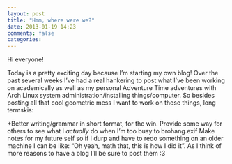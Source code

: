 ```yaml
---
layout: post
title: "Hmm, where were we?"
date: 2013-01-19 14:23
comments: false
categories: 
---
```

Hi everyone!

Today is a pretty exciting day because I’m starting my own blog!  Over the past several weeks I’ve had a real hankering to post what I’ve been working on academically as well as my personal Adventure Time adventures with Arch Linux system administration/installing things/computer.  So besides posting all that cool geometric mess I want to work on these things, long termskis:

+Better writing/grammar in short format, for the win.
Provide some way for others to see what I *actually* do when I’m too busy to brohang.exif
Make notes for my future self so if I durp and have to redo something on an older machine I can be like: “Oh yeah, math that, this is how I did it”.
As I think of more reasons to have a blog I’ll be sure to post them :3
